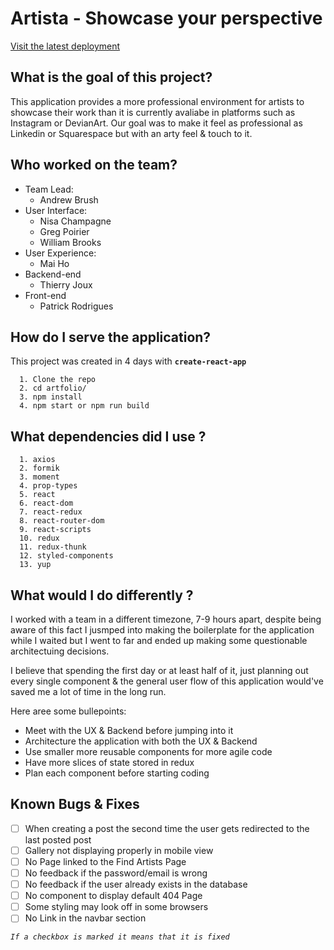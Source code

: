 # Artista - Showcase your perspective

[Visit the latest deployment](https://artista-fe.netlify.com/)

## What is the goal of this project?

This application provides a more professional environment for artists to showcase their work than it is currently avaliabe in platforms such as Instagram or DevianArt. Our goal was to make it feel as professional as Linkedin or Squarespace but with an arty feel & touch to it.

## Who worked on the team?
 -  Team Lead:
    - Andrew Brush
 - User Interface:
    - Nisa Champagne
    - Greg Poirier
    - William Brooks
  - User Experience:
    - Mai Ho
  - Backend-end
    - Thierry Joux
  - Front-end
    - Patrick Rodrigues

## How do I serve the application?

This project was created in 4 days with **`create-react-app`**

  ```
    1. Clone the repo
    2. cd artfolio/
    3. npm install
    4. npm start or npm run build
  ```

## What dependencies did I use ?
```
  1. axios
  2. formik
  3. moment
  4. prop-types
  5. react
  6. react-dom
  7. react-redux
  8. react-router-dom
  9. react-scripts
  10. redux
  11. redux-thunk
  12. styled-components
  13. yup
```

## What would I do differently ?

  I worked with a team in a different timezone, 7-9 hours apart, despite being aware of this fact I jusmped into making the boilerplate for the application while I waited but I went to far and ended up making some questionable architectuing decisions.

  I believe that spending the first day or at least half of it, just planning out every single component & the general user flow of this application would've saved me a lot of time in the long run.

  Here aree some bullepoints:

  - Meet with the UX & Backend before jumping into it
  - Architecture the application with both the UX & Backend
  - Use smaller more reusable components for more agile code
  - Have more slices of state stored in redux
  - Plan each component before starting coding

## Known Bugs & Fixes

 - [ ] When creating a post the second time the user gets redirected to the last posted post
 - [ ] Gallery not displaying properly in mobile view
 - [ ] No Page linked to the Find Artists Page
 - [ ] No feedback if the password/email is wrong
 - [ ] No feedback if the user already exists in the database
 - [ ] No component to display default 404 Page
 - [ ] Some styling may look off in some browsers
 - [ ] No Link in the navbar section

_`If a checkbox is marked it means that it is fixed`_
